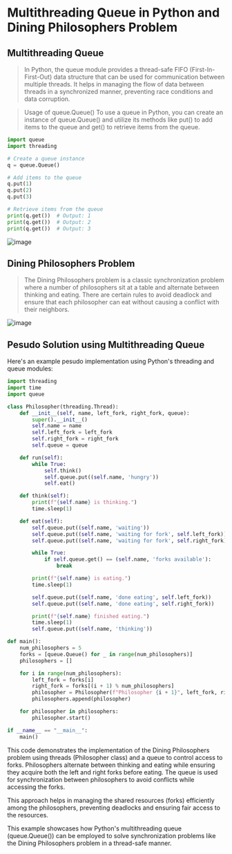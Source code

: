 # Multithreading Queue in Python and Dining Philosophers Problem
## Multithreading Queue
> In Python, the queue module provides a thread-safe FIFO (First-In-First-Out) data structure that can be used for communication between multiple threads. It helps in managing the flow of data between threads in a synchronized manner, preventing race conditions and data corruption.

>Usage of queue.Queue()
To use a queue in Python, you can create an instance of queue.Queue() and utilize its methods like put() to add items to the queue and get() to retrieve items from the queue.

```python
import queue
import threading

# Create a queue instance
q = queue.Queue()

# Add items to the queue
q.put(1)
q.put(2)
q.put(3)

# Retrieve items from the queue
print(q.get())  # Output: 1
print(q.get())  # Output: 2
print(q.get())  # Output: 3
```
![image](https://github.com/Musa-Sina-Ertugrul/Solution_Dining_P/assets/102359522/df48d7cd-f71e-4037-9ee2-6460edd6ebcd)

## Dining Philosophers Problem
> The Dining Philosophers problem is a classic synchronization problem where a number of philosophers sit at a table and alternate between thinking and eating. There are certain rules to avoid deadlock and ensure that each philosopher can eat without causing a conflict with their neighbors.

![image](https://github.com/Musa-Sina-Ertugrul/Solution_Dining_P/assets/102359522/b8800459-e358-4e74-b81f-75153db01f57)

## Pesudo Solution using Multithreading Queue
Here's an example pesudo implementation using Python's threading and queue modules:

```python
import threading
import time
import queue

class Philosopher(threading.Thread):
    def __init__(self, name, left_fork, right_fork, queue):
        super().__init__()
        self.name = name
        self.left_fork = left_fork
        self.right_fork = right_fork
        self.queue = queue

    def run(self):
        while True:
            self.think()
            self.queue.put((self.name, 'hungry'))
            self.eat()

    def think(self):
        print(f"{self.name} is thinking.")
        time.sleep(1)

    def eat(self):
        self.queue.put((self.name, 'waiting'))
        self.queue.put((self.name, 'waiting for fork', self.left_fork))
        self.queue.put((self.name, 'waiting for fork', self.right_fork))

        while True:
            if self.queue.get() == (self.name, 'forks available'):
                break

        print(f"{self.name} is eating.")
        time.sleep(1)

        self.queue.put((self.name, 'done eating', self.left_fork))
        self.queue.put((self.name, 'done eating', self.right_fork))

        print(f"{self.name} finished eating.")
        time.sleep(1)
        self.queue.put((self.name, 'thinking'))

def main():
    num_philosophers = 5
    forks = [queue.Queue() for _ in range(num_philosophers)]
    philosophers = []

    for i in range(num_philosophers):
        left_fork = forks[i]
        right_fork = forks[(i + 1) % num_philosophers]
        philosopher = Philosopher(f"Philosopher {i + 1}", left_fork, right_fork, forks[i])
        philosophers.append(philosopher)

    for philosopher in philosophers:
        philosopher.start()

if __name__ == "__main__":
    main()
```
This code demonstrates the implementation of the Dining Philosophers problem using threads (Philosopher class) and a queue to control access to forks. Philosophers alternate between thinking and eating while ensuring they acquire both the left and right forks before eating. The queue is used for synchronization between philosophers to avoid conflicts while accessing the forks.

This approach helps in managing the shared resources (forks) efficiently among the philosophers, preventing deadlocks and ensuring fair access to the resources.

This example showcases how Python's multithreading queue (queue.Queue()) can be employed to solve synchronization problems like the Dining Philosophers problem in a thread-safe manner.
